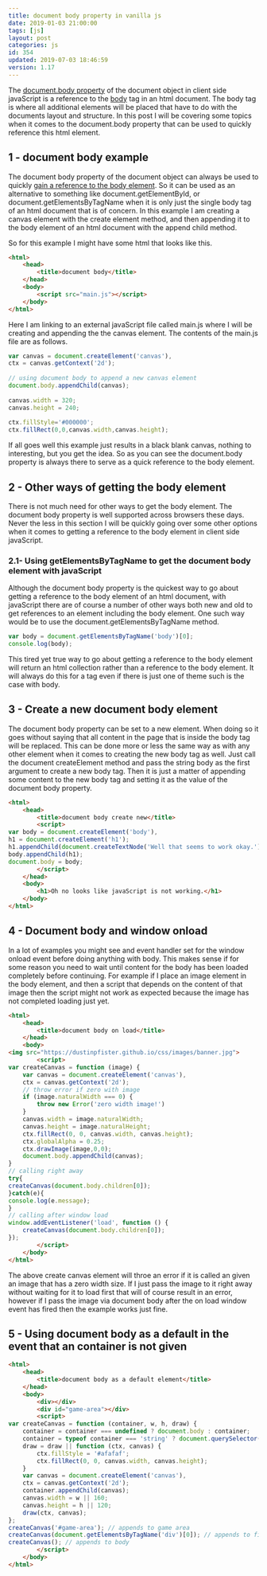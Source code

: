 ```yaml
---
title: document body property in vanilla js
date: 2019-01-03 21:00:00
tags: [js]
layout: post
categories: js
id: 354
updated: 2019-07-03 18:46:59
version: 1.17
---
```


The [document.body property](https://developer.mozilla.org/en-US/docs/Web/API/Document/body) of the document object in client side javaScript is a reference to the [body](https://developer.mozilla.org/en-US/docs/Web/HTML/Element/body) tag in an html document. The body tag is where all additional elements will be placed that have to do with the documents layout and structure. In this post I will be covering some topics when it comes to the document.body property that can be used to quickly reference this html element.

<!-- more -->

## 1 - document body example

The document body property of the document object can always be used to quickly [gain a reference to the body element](https://stackoverflow.com/questions/26067590/get-body-element-of-site-using-only-javascript). So it can be used as an alternative to something like document.getElementById, or document.getElementsByTagName when it is only just the single body tag of an html document that is of concern. In this example I am creating a canvas element with the create element method, and then appending it to the body element of an html document with the append child method.

So for this example I might have some html that looks like this.

```html
<html>
    <head>
        <title>document body</title>
    </head>
    <body>
        <script src="main.js"></script>
    </body>
</html>
```

Here I am linking to an external javaScript file called main.js where I will be creating and appending the the canvas element. The contents of the main.js file are as follows.

```js
var canvas = document.createElement('canvas'),
ctx = canvas.getContext('2d');
 
// using document body to append a new canvas element
document.body.appendChild(canvas);
 
canvas.width = 320;
canvas.height = 240;
 
ctx.fillStyle='#000000';
ctx.fillRect(0,0,canvas.width,canvas.height);
```

If all goes well this example just results in a black blank canvas, nothing to interesting, but you get the idea. So as you can see the document.body property is always there to serve as a quick reference to the body element.

## 2 - Other ways of getting the body element

There is not much need for other ways to get the body element. The document body property is well supported across browsers these days. Never the less in this section I will be quickly going over some other options when it comes to getting a reference to the body element in client side javaScript.

### 2.1- Using getElementsByTagName to get the document body element with javaScript

Although the document body property is the quickest way to go about getting a reference to the body element of an html document, with javaScript there are of course a number of other ways both new and old to get references to an element including the body element. One such way would be to use the document.getElementsByTagName method.

```js
var body = document.getElementsByTagName('body')[0];
console.log(body);
```

This tired yet true way to go about getting a reference to the body element will return an html collection rather than a reference to the body element. It will always do this for a tag even if there is just one of theme such is the case with body.

## 3 - Create a new document body element

The document body property can be set to a new element. When doing so it goes without saying that all content in the page that is inside the body tag will be replaced. This can be done more or less the same way as with any other element when it comes to creating the new body tag as well. Just call the document createElement method and pass the string body as the first argument to create a new body tag. Then it is just a matter of appending some content to the new body tag and setting it as the value of the document body property.

```html
<html>
    <head>
        <title>document body create new</title>
        <script>
var body = document.createElement('body'),
h1 = document.createElement('h1');
h1.appendChild(document.createTextNode('Well that seems to work okay.'));
body.appendChild(h1);
document.body = body;
        </script>
    </head>
    <body>
        <h1>Oh no looks like javaScript is not working.</h1>
    </body>
</html>
```

## 4 - Document body and window onload

In a lot of examples you might see and event handler set for the window onload event before doing anything with body. This makes sense if for some reason you need to wait until content for the body has been loaded completely before continuing. For example if I place an image element in the body element, and then a script that depends on the content of that image then the script might not work as expected because the image has not completed loading just yet.

```html
<html>
    <head>
        <title>document body on load</title>
    </head>
    <body>
<img src="https://dustinpfister.github.io/css/images/banner.jpg">
        <script>
var createCanvas = function (image) {
    var canvas = document.createElement('canvas'),
    ctx = canvas.getContext('2d');
    // throw error if zero with image
    if (image.naturalWidth === 0) {
        throw new Error('zero width image!')
    }
    canvas.width = image.naturalWidth;
    canvas.height = image.naturalHeight;
    ctx.fillRect(0, 0, canvas.width, canvas.height);
    ctx.globalAlpha = 0.25;
    ctx.drawImage(image,0,0);
    document.body.appendChild(canvas);
}
// calling right away
try{
createCanvas(document.body.children[0]);
}catch(e){
console.log(e.message);
}
// calling after window load
window.addEventListener('load', function () {
    createCanvas(document.body.children[0]);
});
        </script>
    </body>
</html>
```

The above create canvas element will throe an error if it is called an given an image that has a zero width size. If I just pass the image to it right away without waiting for it to load first that will of course result in an error, however if I pass the image via document body after the on load window event has fired then the example works just fine.

## 5 - Using document body as a default in the event that an container is not given

```html
<html>
    <head>
        <title>document body as a default element</title>
    </head>
    <body>
        <div></div>
        <div id="game-area"></div>
        <script>
var createCanvas = function (container, w, h, draw) {
    container = container === undefined ? document.body : container;
    container = typeof container === 'string' ? document.querySelector(container) : container;
    draw = draw || function (ctx, canvas) {
        ctx.fillStyle = '#afafaf';
        ctx.fillRect(0, 0, canvas.width, canvas.height);
    }
    var canvas = document.createElement('canvas'),
    ctx = canvas.getContext('2d');
    container.appendChild(canvas);
    canvas.width = w || 160;
    canvas.height = h || 120;
    draw(ctx, canvas);
};
createCanvas('#game-area'); // appends to game area
createCanvas(document.getElementsByTagName('div')[0]); // appends to first div
createCanvas(); // appends to body
        </script>
    </body>
</html>
```
